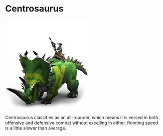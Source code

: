 # Centrosaurus

![Centrosaurus](/data/images/Dinosaurs/Centrosaurus/Centrosaurus.png)

Centrosaurus classifies as an all-rounder, which means it is versed in both offensive and defensive combat without excelling in either. Running speed is a little slower than average.